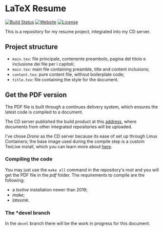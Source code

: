 # LaTeX Resume

[![Build Status](https://ci.procsiab.cf/api/badges/Procsiab/latex-resume/status.svg)](https://ci.procsiab.cf/Procsiab/latex-resume)
[![Website](https://img.shields.io/website?up_message=online&url=https%3A%2F%2Fbook.procsiab.cf%2Florenzo_prosseda.pdf)](https://book.procsiab.cf/lorenzo_prosseda.pdf)
[![License](https://img.shields.io/badge/license-GDPR-yellowgreen)](https://raw.githubusercontent.com/Procsiab/latex-resume/master/LICENSE)


This is a repository for my resume project, integrated into my CD server.

## Project structure

- `main.tex`: file principale, contenente preambolo, pagina del titolo e inclusione dei file per i capitoli;
- `main.tex`: main file containing preamble, title and content inclusions;
- `content.tex`: pure content file, without boilerplate code;
- `title.tex`: file containing the style for the document.

## Get the PDF version

The PDF file is built through a continues delivery system, which ensures the latest code is compiled to a document.

The CD server published the build product at this [address](https://book.procsiab.cf), where documents from other integrated repositories will be uploaded.

I've chose *Drone* as the CD server because its ease of set up through Linux Containers; the base image used during the compile step is a custom TexLive install, which you can learn more about [here](https://github.com/Procsiab/texlive-it).

### Compiling the code

You may just use the `make all` command in the repository's root and you will get the PDF file in the *pdf* folder. The requirements to compile are the following:
- a *texlive* installation newer than 2019;
- *make*;
- *latexmk*.

### The ***devel** branch

In the `devel` branch there will be the work in progress for this document.
